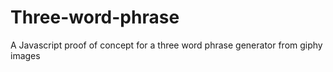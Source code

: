 # Three-word-phrase
A Javascript proof of concept for a three word phrase generator from giphy images 
